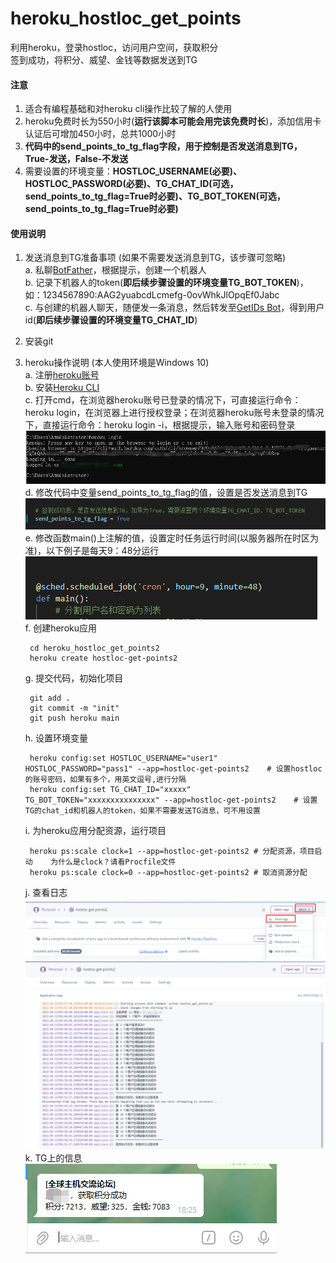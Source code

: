 # heroku_hostloc_get_points
利用heroku，登录hostloc，访问用户空间，获取积分  
签到成功，将积分、威望、金钱等数据发送到TG


#### 注意
1. 适合有编程基础和对heroku cli操作比较了解的人使用  
2. heroku免费时长为550小时(**运行该脚本可能会用完该免费时长**)，添加信用卡认证后可增加450小时，总共1000小时  
3. **代码中的send_points_to_tg_flag字段，用于控制是否发送消息到TG，True-发送，False-不发送**  
3. 需要设置的环境变量：**HOSTLOC_USERNAME(必要)、HOSTLOC_PASSWORD(必要)、TG_CHAT_ID(可选，send_points_to_tg_flag=True时必要)、TG_BOT_TOKEN(可选，send_points_to_tg_flag=True时必要)**  


#### 使用说明
1. 发送消息到TG准备事项 (如果不需要发送消息到TG，该步骤可忽略)  
    a. 私聊[BotFather](https://t.me/botfather)，根据提示，创建一个机器人  
    b. 记录下机器人的token(**即后续步骤设置的环境变量TG_BOT_TOKEN**)，如：1234567890:AAG2yuabcdLcmefg-0ovWhkJlOpqEf0Jabc  
    c. 与创建的机器人聊天，随便发一条消息，然后转发至[GetIDs Bot](https://t.me/getidsbot)，得到用户id(**即后续步骤设置的环境变量TG_CHAT_ID**)  

2. 安装git

3. heroku操作说明 (本人使用环境是Windows 10)  
    a. 注册[heroku账号](https://www.heroku.com/)  
    b. 安装[Heroku CLI](https://devcenter.heroku.com/articles/heroku-cli)  
    c. 打开cmd，在浏览器heroku账号已登录的情况下，可直接运行命令：heroku login，在浏览器上进行授权登录；在浏览器heroku账号未登录的情况下，直接运行命令：heroku login -i，根据提示，输入账号和密码登录  
    ![heroku login](/static/1.png)  
    d. 修改代码中变量send_points_to_tg_flag的值，设置是否发送消息到TG  
    ![send_points_to_tg_flag](/static/3.png)  
    e. 修改函数main()上注解的值，设置定时任务运行时间(以服务器所在时区为准)，以下例子是每天9：48分运行  
    ![main()](/static/2.png)  
    f. 创建heroku应用  

        cd heroku_hostloc_get_points2
        heroku create hostloc-get-points2

    g. 提交代码，初始化项目  

        git add .
        git commit -m "init"
        git push heroku main

    h. 设置环境变量  

        heroku config:set HOSTLOC_USERNAME="user1" HOSTLOC_PASSWORD="pass1" --app=hostloc-get-points2    # 设置hostloc的账号密码，如果有多个，用英文逗号,进行分隔
        heroku config:set TG_CHAT_ID="xxxxx" TG_BOT_TOKEN="xxxxxxxxxxxxxxx" --app=hostloc-get-points2    # 设置TG的chat_id和机器人的token，如果不需要发送TG消息，可不用设置

    i. 为heroku应用分配资源，运行项目  

        heroku ps:scale clock=1 --app=hostloc-get-points2 # 分配资源，项目启动    为什么是clock？请看Procfile文件
        heroku ps:scale clock=0 --app=hostloc-get-points2 # 取消资源分配

    j. 查看日志  
    ![log](/static/4.png)  
    ![log](/static/5.png)  
    k. TG上的信息  
    ![log](/static/6.png)

